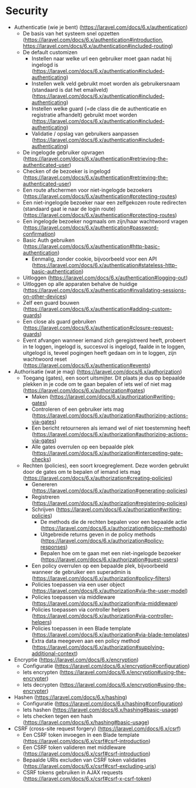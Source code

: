 # Security
- Authenticatie (wie je bent) (https://laravel.com/docs/6.x/authentication)
    - De basis van het systeem snel opzetten (https://laravel.com/docs/6.x/authentication#introduction, https://laravel.com/docs/6.x/authentication#included-routing)
    - De default customizen
        - Instellen naar welke url een gebruiker moet gaan nadat hij ingelogd is (https://laravel.com/docs/6.x/authentication#included-authenticating)
        - Instellen welk veld gebruikt moet worden als gebruikersnaam (standaard is dat het emailveld) (https://laravel.com/docs/6.x/authentication#included-authenticating)
        - Instellen welke guard (=de class die de authenticatie en registratie afhandelt) gebruikt moet worden (https://laravel.com/docs/6.x/authentication#included-authenticating)
        - Validatie / opslag van gebruikers aanpassen (https://laravel.com/docs/6.x/authentication#included-authenticating)
    - De ingelogde gebruiker opvragen (https://laravel.com/docs/6.x/authentication#retrieving-the-authenticated-user)
    - Checken of de bezoeker is ingelogd (https://laravel.com/docs/6.x/authentication#retrieving-the-authenticated-user)
    - Een route afschermen voor niet-ingelogde bezoekers (https://laravel.com/docs/6.x/authentication#protecting-routes)
    - Een niet-ingelogde bezoeker naar een zelfgekozen route redirecten (standaard gaat ie naar de login route) (https://laravel.com/docs/6.x/authentication#protecting-routes)
    - Een ingelogde bezoeker nogmaals om zijn/haar wachtwoord vragen (https://laravel.com/docs/6.x/authentication#password-confirmation)
    - Basic Auth gebruiken (https://laravel.com/docs/6.x/authentication#http-basic-authentication)
        - Eenmalig, zonder cookie, bijvoorbeeld voor een API (https://laravel.com/docs/6.x/authentication#stateless-http-basic-authentication)
    - Uitloggen (https://laravel.com/docs/6.x/authentication#logging-out)
    - Uitloggen op alle apparaten behalve de huidige (https://laravel.com/docs/6.x/authentication#invalidating-sessions-on-other-devices)
    - Zelf een guard bouwen (https://laravel.com/docs/6.x/authentication#adding-custom-guards)
    - Een close als guard gebruiken (https://laravel.com/docs/6.x/authentication#closure-request-guards)
    - Event afvangen wanneer iemand zich geregistreerd heeft, probeert in te loggen, ingelogd is, succesvol is ingelogd, faalde in te loggen, uitgelogd is, teveel pogingen heeft gedaan om in te loggen, zijn wachtwoord reset (https://laravel.com/docs/6.x/authentication#events)
- Authorisatie (wat je mag) (https://laravel.com/docs/6.x/authorization)
    - Toegang (gates), een soort uitsmijter. Dit plaats je dus op bepaalde plekken in je code om te gaan bepalen of iets wel of niet mag (https://laravel.com/docs/6.x/authorization#gates)
        - Maken (https://laravel.com/docs/6.x/authorization#writing-gates)
        - Controleren of een gebruiker iets mag (https://laravel.com/docs/6.x/authorization#authorizing-actions-via-gates)
        - Een bericht retourneren als iemand wel of niet toestemming heeft (https://laravel.com/docs/6.x/authorization#authorizing-actions-via-gates)
        - Alle gates overrulen op een bepaalde plek (https://laravel.com/docs/6.x/authorization#intercepting-gate-checks)
    - Rechten (policies), een soort kroegreglement. Deze worden gebruikt door de gates om te bepalen of iemand iets mag (https://laravel.com/docs/6.x/authorization#creating-policies)
        - Genereren (https://laravel.com/docs/6.x/authorization#generating-policies)
        - Registreren (https://laravel.com/docs/6.x/authorization#registering-policies)
        - Schrijven (https://laravel.com/docs/6.x/authorization#writing-policies)
            - De methods die de rechten bepalen voor een bepaalde actie (https://laravel.com/docs/6.x/authorization#policy-methods)
            - Uitgebreide returns geven in de policy methods (https://laravel.com/docs/6.x/authorization#policy-responses)
            - Bepalen hoe om te gaan met een niet-ingelogde bezoeker (https://laravel.com/docs/6.x/authorization#guest-users)
        - Een policy overrulen op een bepaalde plek, bijvoorbeeld wanneer de gebruiker een superadmin is (https://laravel.com/docs/6.x/authorization#policy-filters)
        - Policies toepassen via een user object (https://laravel.com/docs/6.x/authorization#via-the-user-model)
        - Policies toepassen via middleware (https://laravel.com/docs/6.x/authorization#via-middleware)
        - Policies toepassen via controller helpers (https://laravel.com/docs/6.x/authorization#via-controller-helpers)
        - Policies toepassen in een Blade template (https://laravel.com/docs/6.x/authorization#via-blade-templates)
        - Extra data meegeven aan een policy method (https://laravel.com/docs/6.x/authorization#supplying-additional-context)
- Encryptie (https://laravel.com/docs/6.x/encryption)
    - Configuratie (https://laravel.com/docs/6.x/encryption#configuration)
    - Iets encrypten (https://laravel.com/docs/6.x/encryption#using-the-encrypter)
    - Iets decrypten (https://laravel.com/docs/6.x/encryption#using-the-encrypter)
- Hashen (https://laravel.com/docs/6.x/hashing)
    - Configuratie (https://laravel.com/docs/6.x/hashing#configuration)
    - Iets hashen (https://laravel.com/docs/6.x/hashing#basic-usage)
    - Iets checken tegen een hash (https://laravel.com/docs/6.x/hashing#basic-usage)
- CSRF (cross-site request forgery) (https://laravel.com/docs/6.x/csrf)
    - Een CSRF token invoegen in een Blade template (https://laravel.com/docs/6.x/csrf#csrf-introduction)
    - Een CSRF token valideren met middleware (https://laravel.com/docs/6.x/csrf#csrf-introduction)
    - Bepaalde URIs excluden van CSRF token validaties (https://laravel.com/docs/6.x/csrf#csrf-excluding-uris)
    - CSRF tokens gebruiken in AJAX requests (https://laravel.com/docs/6.x/csrf#csrf-x-csrf-token)
